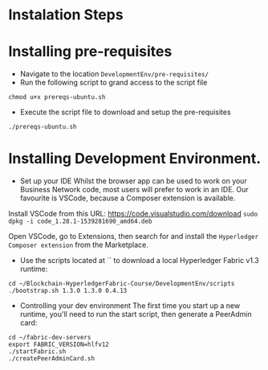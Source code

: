 # Instalation Steps

# Installing pre-requisites
* Navigate to the location `DevelopmentEnv/pre-requisites/`
* Run the following script to grand access to the script file
```
chmod u+x prereqs-ubuntu.sh
```
* Execute the script file to download and setup the pre-requisites
```
./prereqs-ubuntu.sh
```

# Installing Development Environment.

* Set up your IDE
Whilst the browser app can be used to work on your Business Network code, most users will prefer to work in an IDE. Our favourite is VSCode, because a Composer extension is available.

Install VSCode from this URL: https://code.visualstudio.com/download `sudo dpkg -i code_1.28.1-1539281690_amd64.deb`

Open VSCode, go to Extensions, then search for and install the `Hyperledger Composer extension` from the Marketplace.


* Use the scripts located at `` to download a local Hyperledger Fabric v1.3 runtime:
```
cd ~/Blockchain-HyperledgerFabric-Course/DevelopmentEnv/scripts
./bootstrap.sh 1.3.0 1.3.0 0.4.13
```

* Controlling your dev environment
The first time you start up a new runtime, you'll need to run the start script, then generate a PeerAdmin card:
```
cd ~/fabric-dev-servers
export FABRIC_VERSION=hlfv12
./startFabric.sh
./createPeerAdminCard.sh
```
